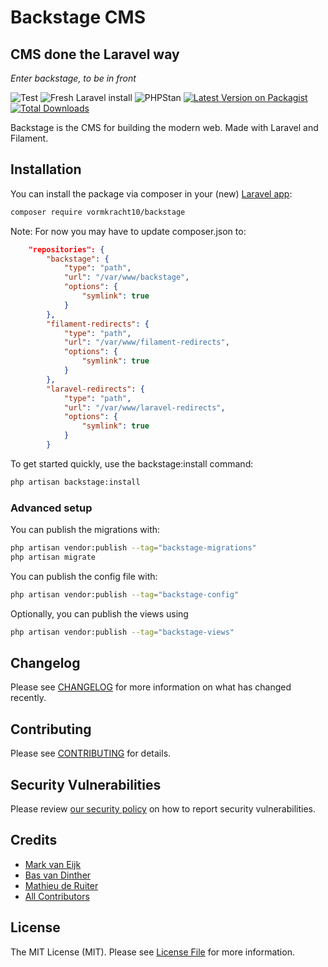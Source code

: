 # Backstage CMS
## CMS done the Laravel way
*Enter backstage, to be in front*

![Test](https://github.com/vormkracht10/backstage/actions/workflows/run-tests.yml/badge.svg)
![Fresh Laravel install](https://github.com/vormkracht10/backstage/actions/workflows/setup-in-laravel.yml/badge.svg)
![PHPStan](https://github.com/vormkracht10/backstage/actions/workflows/phpstan.yml/badge.svg)
[![Latest Version on Packagist](https://img.shields.io/packagist/v/vormkracht10/backstage.svg?style=flat-square)](https://packagist.org/packages/vormkracht10/backstage)
[![Total Downloads](https://img.shields.io/packagist/dt/vormkracht10/backstage.svg?style=flat-square)](https://packagist.org/packages/vormkracht10/backstage)

Backstage is the CMS for building the modern web. Made with Laravel and Filament.

## Installation

You can install the package via composer in your (new) [Laravel app](https://laravel.com/docs/11.x#creating-a-laravel-project):

```bash
composer require vormkracht10/backstage
```

Note: For now you may have to update composer.json to:
```json
    "repositories": {
        "backstage": {
            "type": "path",
            "url": "/var/www/backstage",
            "options": {
                "symlink": true
            }
        },
        "filament-redirects": {
            "type": "path",
            "url": "/var/www/filament-redirects",
            "options": {
                "symlink": true
            }
        },
        "laravel-redirects": {
            "type": "path",
            "url": "/var/www/laravel-redirects",
            "options": {
                "symlink": true
            }
        }
```

To get started quickly, use the backstage:install command:

```bash
php artisan backstage:install
```


### Advanced setup

You can publish the migrations with:

```bash
php artisan vendor:publish --tag="backstage-migrations"
php artisan migrate
```

You can publish the config file with:

```bash
php artisan vendor:publish --tag="backstage-config"
```

Optionally, you can publish the views using

```bash
php artisan vendor:publish --tag="backstage-views"
```

## Changelog

Please see [CHANGELOG](CHANGELOG.md) for more information on what has changed recently.

## Contributing

Please see [CONTRIBUTING](.github/CONTRIBUTING.md) for details.

## Security Vulnerabilities

Please review [our security policy](../../security/policy) on how to report security vulnerabilities.

## Credits

- [Mark van Eijk](https://github.com/markvaneijk)
- [Bas van Dinther](https://github.com/baspa)
- [Mathieu de Ruiter](https://github.com/casmo)
- [All Contributors](../../contributors)

## License

The MIT License (MIT). Please see [License File](LICENSE.md) for more information.
